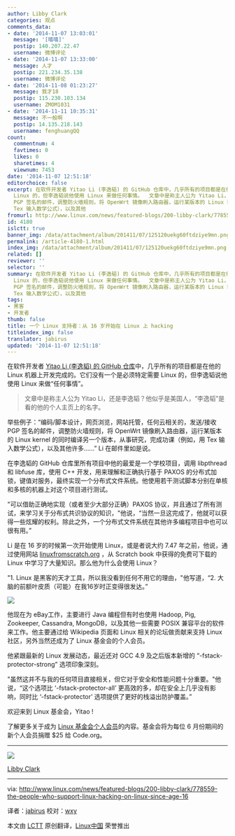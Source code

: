 ```yaml
---
author: Libby Clark
categories: 观点
comments_data:
- date: '2014-11-07 13:03:01'
  message: '[嘻嘻]'
  postip: 140.207.22.47
  username: 微博评论
- date: '2014-11-07 13:33:00'
  message: 人才
  postip: 221.234.35.138
  username: 微博评论
- date: '2014-11-08 01:23:27'
  message: 我才18
  postip: 115.230.103.134
  username: ZMOM1031
- date: '2014-11-11 10:35:31'
  message: 不一般啊
  postip: 14.135.218.143
  username: fenghuangQQ
count:
  commentnum: 4
  favtimes: 0
  likes: 0
  sharetimes: 4
  viewnum: 7453
date: '2014-11-07 12:51:18'
editorchoice: false
excerpt: 在软件开发者 Yitao Li (李逸韬) 的 GitHub 仓库中，几乎所有的项目都是在他的 Linux 机器上开发完成的。它们没有一个是必须特定需要
  Linux 的，但李逸韬说他使用 Linux 来做任何事情。  文章中是称主人公为 Yitao Li，还是李逸韬？他似乎是美国人，李逸韬是看的他的个人主页上的名字。  举些例子：编码/脚本设计，网页浏览，网站托管，任何云相关的，发送/接收
  PGP 签名的邮件，调整防火墙规则，将 OpenWrt 镜像刷入路由器，运行某版本的 Linux kernel 的同时编译另一个版本，从事研究，完成功课（例如，用
  Tex 输入数学公式），以及其他
fromurl: http://www.linux.com/news/featured-blogs/200-libby-clark/778559-the-people-who-support-linux-hacking-on-linux-since-age-16
id: 4180
islctt: true
banner_img: /data/attachment/album/201411/07/125120uekg60ftdziye9mn.png
permalink: /article-4180-1.html
index_img: /data/attachment/album/201411/07/125120uekg60ftdziye9mn.png.thumb.jpg
related: []
reviewer: ''
selector: ''
summary: 在软件开发者 Yitao Li (李逸韬) 的 GitHub 仓库中，几乎所有的项目都是在他的 Linux 机器上开发完成的。它们没有一个是必须特定需要
  Linux 的，但李逸韬说他使用 Linux 来做任何事情。  文章中是称主人公为 Yitao Li，还是李逸韬？他似乎是美国人，李逸韬是看的他的个人主页上的名字。  举些例子：编码/脚本设计，网页浏览，网站托管，任何云相关的，发送/接收
  PGP 签名的邮件，调整防火墙规则，将 OpenWrt 镜像刷入路由器，运行某版本的 Linux kernel 的同时编译另一个版本，从事研究，完成功课（例如，用
  Tex 输入数学公式），以及其他
tags:
- 黑客
- 开发者
thumb: false
title: 一个 Linux 支持者：从 16 岁开始在 Linux 上 hacking
titleindex_img: false
translator: jabirus
updated: '2014-11-07 12:51:18'
---
```


在软件开发者 [Yitao Li (李逸韬) 的 GitHub 仓库](https://github.com/yl790)中，几乎所有的项目都是在他的 Linux 机器上开发完成的。它们没有一个是必须特定需要 Linux 的，但李逸韬说他使用 Linux 来做“任何事情”。



> 
> 文章中是称主人公为 Yitao Li，还是李逸韬？他似乎是美国人，“李逸韬”是看的他的个人主页上的名字。
> 
> 
> 


举些例子：“编码/脚本设计，网页浏览，网站托管，任何云相关的，发送/接收 PGP 签名的邮件，调整防火墙规则，将 OpenWrt 镜像刷入路由器，运行某版本的 Linux kernel 的同时编译另一个版本，从事研究，完成功课（例如，用 Tex 输入数学公式），以及其他许多......” Li 在邮件里如是说。


在李逸韬的 GitHub 仓库里所有项目中他的最爱是一个学校项目，调用 libpthread 和 libfuse 库，使用 C++ 开发，用来理解和正确执行基于 PAXOS 的分布式加锁，键值对服务，最终实现一个分布式文件系统。他使用若干测试脚本分别在单核和多核的机器上对这个项目进行测试。


"可以借助正确地实现（或者至少大部分正确）PAXOS 协议，并且通过了所有测试，来学习关于分布式共识协议的知识，"他说，“当然一旦这完成了，他就可以获得一些炫耀的权利。除此之外，一个分布式文件系统在其他许多编程项目中也可以很有用。”


Li 是在 16 岁的时候第一次开始使用 Linux，或是者说大约 7.47 年之前，他说，通过使用网站 [linuxfromscratch.org](http://linuxfromscratch.org/) ，从 Scratch book 中获得的免费可下载的 Linux 中学习了大量知识。那么他为什么会使用 Linux？


"1. Linux 是黑客的天才工具，所以我没看到任何不用它的理由，"他写道，“2. 大脑的前额叶皮质（可能）在我16岁时正变得很发达。”


[![](/data/attachment/album/201411/07/125120uekg60ftdziye9mn.png)](https://www.linuxfoundation.org/about/join/individual)


他现在为 eBay工作，主要进行 Java 编程但有时也使用 Hadoop, Pig, Zookeeper, Cassandra, MongoDB，以及其他一些需要 POSIX 兼容平台的软件来工作。他主要通过给 Wikipedia 页面和 Linux 相关的论坛做贡献来支持 Linux 社区，另外当然还成为了 Linux 基金会的个人会员。


他紧跟最新的 Linux 发展动态，最近还对 GCC 4.9 及之后版本新增的 “-fstack-protector-strong” 选项印象深刻。


"虽然这并不与我的任何项目直接相关，但它对于安全和性能问题十分重要。"他说，“这个选项比 ‘-fstack-protector-all’ 更高效的多，却在安全上几乎没有影响，同时比 ‘-fstack-protector’ 选项提供了更好的栈溢出防护覆盖。”


欢迎来到 Linux 基金会，Yitao !


了解更多关于成为 [Linux 基金会个人会员](https://www.linuxfoundation.org/about/join/individual)的内容。基金会将为每位 6 月份期间的新个人会员捐赠 $25 给 Code.org。




---


![](http://www.linux.com/community/forums/avatar/41373/catid/200-libby-clark/thumbnail/large/cache/1331753338)


[Libby Clark](http://www.linux.com/community/forums/person/41373/catid/200-libby-clark)




---


via: <http://www.linux.com/news/featured-blogs/200-libby-clark/778559-the-people-who-support-linux-hacking-on-linux-since-age-16>


译者：[jabirus](https://github.com/jabirus) 校对：[wxy](https://github.com/wxy)


本文由 [LCTT](https://github.com/LCTT/TranslateProject) 原创翻译，[Linux中国](http://linux.cn/) 荣誉推出